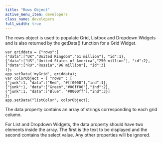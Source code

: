```yaml
---
title: "Rows Object"
active_menu_item: developers
class_name: developers
full_width: true
---
```



The rows object is used to populate Grid, Listbox and Dropdown Widgets and is also returned by the getData() function for a Grid Widget.

    var griddata = {"rows":[
    {"data":["UK","United Kingdom","61 million"], "id":1},
    {"data":["US","United States of America","250 million"], "id":2},
    {"data":["RU","Russia","96 million"], "id":3}
    ]};
    app.setData('myGrid', griddata);
    var colorObject = { "rows" : [
    {"junk":1, "data":["Red", "#ff0000"],"ind":1},
    {"junk":1, "data":["Green","#00ff00"],"ind":2},
    {"junk":1, "data":["Blue", "#0000ff"],"ind":3}]
    };
    app.setData("listColor", colorObject);
   

The data property contains an array of strings corresponding to each grid column.

For List and Dropdown Widgets, the data property should have two elements inside the array. The first is the text to be displayed and the second contains the select value. Any other properties will be ignored.

